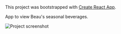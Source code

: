 This project was bootstrapped with [Create React App](https://github.com/facebookincubator/create-react-app).

App to view Beau's seasonal beverages.

![Project screenshot](/Users/jianninetorres/Desktop/beaus-brewery/src/images/screenshot.png "Beau's Seasonal")